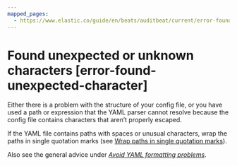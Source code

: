 ```yaml
---
mapped_pages:
  - https://www.elastic.co/guide/en/beats/auditbeat/current/error-found-unexpected-character.html
---
```


# Found unexpected or unknown characters [error-found-unexpected-character]

Either there is a problem with the structure of your config file, or you have used a path or expression that the YAML parser cannot resolve because the config file contains characters that aren’t properly escaped.

If the YAML file contains paths with spaces or unusual characters, wrap the paths in single quotation marks (see [Wrap paths in single quotation marks](/reference/auditbeat/yaml-tips.md#wrap-paths-in-quotes)).

Also see the general advice under [*Avoid YAML formatting problems*](/reference/auditbeat/yaml-tips.md).

